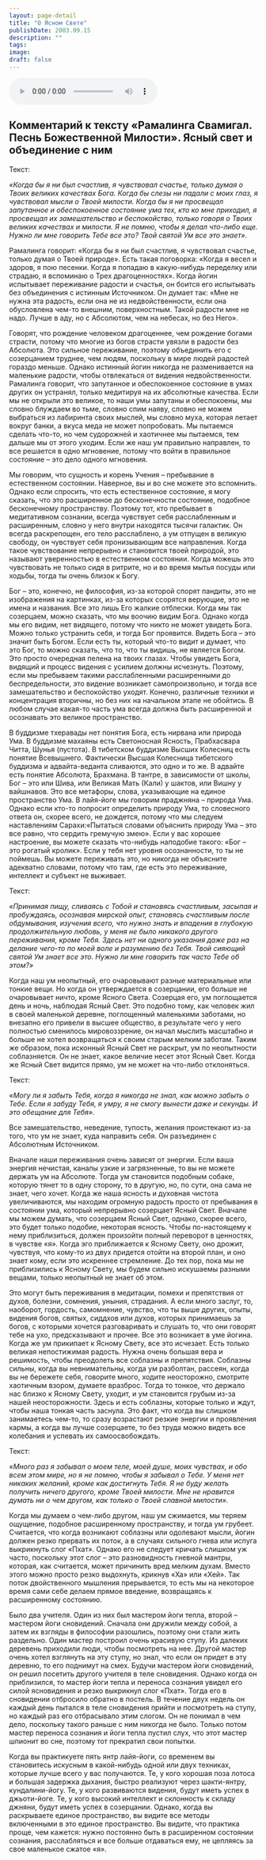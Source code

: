 ```yaml
---
layout: page-detail
title: "О Ясном Свете"
publishDate: 2003.09.15
description: ""
tags:
image:
draft: false
---
```


<audio title="2003.09.15 - О Ясном Свете.mp3" src="/upload/iblock/14c/14c9fe56a084c21da609cb19cc1f735e.mp3" controls=""></audio>

## **Комментарий к тексту «Рамалинга Свамигал. Песнь Божественной Милости». Ясный свет и объединение с ним**
 Текст:

_«Когда бы я ни был счастлив, я чувствовал счастье, только думая о Твоих великих качествах Бога. Когда бы слезы ни падали с моих глаз, я чувствовал мысли о Твоей милости. Когда бы я ни просвещал запутанное и обеспокоенное состояние ума тех, кто ко мне приходил, я просвещал их замешательство и беспокойство, только говоря о Твоих великих качествах и милости. Я не помню, чтобы я делал что-либо еще. Нужно ли мне говорить Тебе все это? Твой святой Ум все это знает»._ 

  
 Рамалинга говорит: «Когда бы я ни был счастлив, я чувствовал счастье, только думая о Твоей природе». Есть такая поговорка: «Когда я весел и здоров, я пою песенки. Когда я попадаю в какую-нибудь переделку или страдаю, я вспоминаю о Трех драгоценностях». Когда йогин испытывает переживание радости и счастья, он боится его испытывать без объединения с истинным Источником. Он думает так: «Мне не нужна эта радость, если она не из недвойственности, если она обусловлена чем-то внешним, поверхностным. Такой радости мне не надо. Лучше в аду, но с Абсолютом, чем на небесах, но без Него».

  
 Говорят, что рождение человеком драгоценнее, чем рождение богами страсти, потому что многие из богов страсти увязли в радости без Абсолюта. Это сильное переживание, поэтому объединить его с созерцанием труднее, чем людям, поскольку в мире людей радостей гораздо меньше. Однако истинный йогин никогда не разменивается на маленькие радости, чтобы отвлекаться от видения недвойственности. Рамалинга говорит, что запутанное и обеспокоенное состояние в умах других он устранял, только медитируя на их абсолютные качества. Если мы не открыли это великое, то наши умы запутаны и обеспокоены, мы словно блуждаем во тьме, словно спим наяву, словно не можем выбраться из лабиринта своих мыслей, мы словно муха, которая летает вокруг банки, а вкуса меда не может попробовать. Мы пытаемся сделать что-то, но чем судорожней и хаотичнее мы пытаемся, тем дальше мы от этого уходим. Если же наш ум правильно направлен, то все решается в одно мгновение, потому что войти в правильное состояние – это дело одного мгновения.

  
 Мы говорим, что сущность и корень Учения – пребывание в естественном состоянии. Наверное, вы и во сне можете это вспомнить. Однако если спросить, что есть естественное состояние, я могу сказать, что это расширенное до бесконечности состояние, подобное бесконечному пространству. Поэтому тот, кто пребывает в медитативном сознании, всегда чувствует себя расслабленным и расширенным, словно у него внутри находятся тысячи галактик. Он всегда раскрепощен, его тело расслаблено, а ум отпущен в великую свободу, он чувствует себя пронизывающим все направления. Когда такое чувствование непрерывно и становится твоей природой, это называют уверенностью в естественном состоянии. Когда можешь это чувствовать не только сидя в ритрите, но и во время мытья посуды или ходьбы, тогда ты очень близок к Богу.

  
 Бог – это, конечно, не философия, из-за которой спорят пандиты, это не изображения на картинках, из-за которых ссорятся верующие, это не имена и названия. Все это лишь Его жалкие отблески. Когда мы так созерцаем, можно сказать, что мы воочию видим Бога. Однако когда мы его видим, нет видящего, потому что никто не может увидеть Бога. Можно только устранить себя, и тогда Бог проявится. Видеть Бога – это значит быть Богом. Если есть ты, который что-то видит и думает, что это Бог, то можно сказать, что то, что ты видишь, не является Богом. Это просто очередная пелена на твоих глазах. Чтобы увидеть Бога, видящий и процесс видения с усилием должны исчезнуть. Поэтому, если мы пребываем такими расслабленными расширенными до беспредельности, это видение возникает самопроизвольно, и тогда все замешательство и беспокойство уходят. Конечно, различные техники и концентрация вторичны, но без них на начальном этапе не обойтись. В любом случае какая-то часть ума всегда должна быть расширенной и осознавать это великое пространство.

  
 В буддизме тхеравады нет понятия Бога, есть нирвана или природа Ума. В буддизме махаяны есть Светоносная Ясность, Прабхасвара Читта, Шунья (пустота). В тибетском буддизме Высших Колесниц есть понятие Всевышнего. Фактически Высшая Колесница тибетского буддизма и адвайта-веданта сливаются, это одно и то же. В адвайте есть понятие Абсолюта, Брахмана. В тантре, в зависимости от школы, Бог – это или Шива, или Великая Мать (Кали) у шактов, или Вишну у вайшнавов. Это все метафоры, слова, указывающие на единое пространство Ума. В лайя-йоге мы говорим праджняна – природа Ума. Однако если кто-то попросит определить природу Ума, то словесного ответа он, скорее всего, не дождется, потому что мы следуем наставлениям Сарахи:«Пытаться словами объяснить природу Ума – это все равно, что сердить гремучую змею». Если у вас хорошее настроение, вы можете сказать что-нибудь наподобие такого: «Бог – это рогатый кролик». Если у тебя нет уровня осознанности, то ты не поймешь. Вы можете переживать это, но никогда не объясните адекватно словами, потому что там, где есть это переживание, интеллект и субъект не выживает.

  
 Текст:

_«Принимая пищу, сливаясь с Тобой и становясь счастливым, засыпая и пробуждаясь, осознавая мирской опыт, становясь счастливым после обдумывания, изучения всего, что нужно знать и впадения в глубокую продолжительную любовь, у меня не было никакого другого переживания, кроме Тебя. Здесь нет ни одного указания даже раз на делание чего-то по моей воле и разумению без Тебя. Твой сияющий святой Ум знает все это. Нужно ли мне говорить так часто Тебе об этом?»_ 

  
 Когда наш ум неопытный, его очаровывают разные материальные или тонкие вещи. Но когда он утверждается в созерцании, его больше не очаровывает ничто, кроме Ясного Света. Созерцая его, ум поглощается день и ночь, наблюдая Ясный Свет. Это подобно тому, как человек жил в своей маленькой деревне, поглощенный маленькими заботами, но внезапно его привели в высшее общество, в результате чего у него полностью сменилось мировоззрение, он начал мыслить масштабно и больше не хотел возвращаться к своим старым мелким заботам. Таким же образом, пока исконный Ясный Свет не раскрыт, ум по неопытности соблазняется. Он не знает, какое величие несет этот Ясный Свет. Когда же Ясный Свет видится прямо, ум не может на что-либо отклоняться.

  
 Текст:

_«Могу ли я забыть Тебя, когда я никогда не знал, как можно забыть о Тебе. Если я забуду Тебя, я умру, я не смогу вынести даже и секунды. И это обещание для Тебя»._ 

 Все замешательство, неведение, тупость, желания проистекают из-за того, что ум не знает, куда направить себя. Он разъединен с Абсолютным Источником.

  
 Вначале наши переживания очень зависят от энергии. Если ваша энергия нечистая, каналы узкие и загрязненные, то вы не можете держать ум на Абсолюте. Тогда ум становится подобным собаке, которую тянет то в одну сторону, то в другую, но, по сути, она сама не знает, чего хочет. Когда же наша ясность и духовная чистота увеличиваются, мы находим огромную радость просто от пребывания в состоянии ума, который непрерывно созерцает Ясный Свет. Вначале мы можем думать, что созерцаем Ясный Свет, однако, скорее всего, это будет только подобие, некоторая ясность. Чтобы по-настоящему к нему приблизиться, должен произойти полный переворот в ценностях, в чувстве «я». Когда эго приближается к Ясному Свету, оно дрожит, чувствуя, что кому-то из двух придется отойти на второй план, и оно знает кому, если это искреннее стремление. До тех пор, пока мы не приблизились к Ясному Свету, мы будем сильно искушаемы разными вещами, только неопытный не знает об этом. 

  
 Это могут быть переживания в медитации, помехи и препятствия от духов, болезни, сомнения, уныния, страдания. А если много заслуг, то, наоборот, гордость, самомнение, чувство, что ты выше других, опыты, видения богов, святых, сиддхов или духов, которых принимаешь за богов, с которыми хочется разговаривать и слушать то, что они говорят тебе на ухо, предсказывают и прочее. Все это возникает в уме йогина. Когда же ум прикипает к Ясному Свету, все это исчезает. Есть только великая непостижимая радость. Нужна очень большая вера и решимость, чтобы преодолеть все соблазны и препятствия. Соблазны сильны, когда вы невнимательны, когда ум разболтан, рассеян, когда вы не бережете себя, говорите много, ходите неосторожно, смотрите хаотичным взором, думаете вразброс. Тогда то тонкое, что держало нас близко к Ясному Свету, уходит, и ум становится грубым из-за нашей неосторожности. Здесь и есть соблазны, которые только и ждут, чтобы наша тонкая часть заснула. Это факт, что когда вы слишком занимаетесь чем-то, то сразу возрастают резкие энергии и проявления кармы, а когда вы лучше созерцаете, то без труда можно видеть все колебания и успевать их самоосвобождать.

  
 Текст:

_«Много раз я забывал о моем теле, моей душе, моих чувствах, и обо всем этом мире, но я не помню, чтобы я забывал о Тебе. У меня нет никаких желаний, кроме как достигнуть Тебя. Я не буду желать получить ничего другого, кроме Твоей милости. Мне не нравится думать ни о чем другом, как только о Твоей славной милости»._ 

  
 Когда мы думаем о чем-либо другом, наш ум сжимается, мы теряем ощущение, подобное расширенному пространству, и тогда ум грубеет. Считается, что когда возникают соблазны или одолевают мысли, йогин должен резко прервать их поток, а в случаях сильного гнева или испуга выкрикнуть слог «Пхат». Однако его не следует кричать слишком уж часто, поскольку этот слог – это разновидность гневной мантры, которая, как считается, может причинить вред мелким духам. Вместо этого можно просто резко выдохнуть, крикнув «Ха» или «Хей». Так поток двойственного мышления прерывается, то есть мы на некоторое время сами себе делаем прямое введение, возвращаясь к расширенному состоянию.

  
 Было два учителя. Один из них был мастером йоги тепла, второй – мастером йоги сновидений. Сначала они дружили между собой, а затем их взгляды в философии разошлись, поэтому они стали жить раздельно. Один мастер построил очень красивую ступу. Из далеких деревень приходили люди, чтобы посмотреть на нее. Другой мастер очень хотел взглянуть на эту ступу, но знал, что если он придет в эту деревню, то его поднимут на смех. Будучи мастером йоги сновидений, он решил посетить другого учителя в теле сновидения. Однако когда он приблизился, то мастер йоги тепла и переноса сознания увидел его силой ясновидения и резко выкрикнул слог «Пхат». Тогда его в сновидении отбросило обратно в постель. В течение двух недель он каждый день пытался в теле сновидения прийти и посмотреть на ступу, но каждый раз его отбрасывало этим слогом. Он не понимал в чем дело, поскольку такого раньше с ним никогда не было. Только потом мастер переноса сознания и йоги тепла пустил слух, что этот мастер шпионит во сне, поэтому тот прекратил свои попытки.

  
 Когда вы практикуете пять янтр лайя-йоги, со временем вы становитесь искусным в какой-нибудь одной или двух техниках, которые лучше всего у вас получаются. Те, у кого хорошая поза лотоса и большая задержка дыхания, быстро реализуют через шакти-янтру, кундалини-йогу. Те, у кого развиваются видения, будут иметь успех в джьоти-йоге. Те, у кого высокий интеллект и склонность к складу джняни, будут иметь успех в созерцании. Однако, когда вы раскрываете единое пространство, вы видите все методы включенными в это единое пространство. Вы видите, что практика проще, чем кажется: нужно постоянно быть в расширенном состоянии сознания, расслабляться и все больше отдаваться ему, не цепляясь за свое маленькое сжатое «я».
  
  
